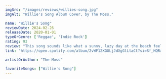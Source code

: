 ```yaml
---
imgSrc: "/images/reviews/willies-song.jpg"
imgAlt: "Willie's Song Album Cover, by The Moss."

name: "Willie's Song"
reviewDate: 2024-02-26
releaseDate: 2020-01-01
typeOrGenre: ['Reggae', 'Indie Rock']
rating: 93
review: "This song sounds like what a sunny, lazy day at the beach feels like. I must preface that this is a song and not an album, so the score is a little unfair to the albums on this list. However, this song is really good. The Moss is an interesting band with a very interesting range of styles. The only thing I can say about this song beyond what I've said already is: listen to it now."
link: "https://open.spotify.com/album/2vWF12XGGLjJdXgGlLtaCt?si=Sf_HQRxZQyKSDupFme_tiw"

artistOrAuthor: "The Moss"

favoriteSongs: ["Willie's Song"]
---
```

